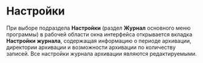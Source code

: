 # Настройки

При выборе подраздела **Настройки** (раздел **Журнал** основного меню программы) в рабочей области 
окна интерфейса открывается вкладка **Настройки журнала**, содержащая информацию о периоде архивации, 
директории архивации и возможности архивации по количеству записей. Все настройки журнала архивации 
являются редактируемыми.